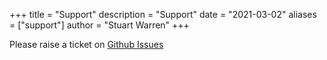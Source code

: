 +++
title = "Support"
description = "Support"
date = "2021-03-02"
aliases = ["support"]
author = "Stuart Warren"
+++

Please raise a ticket on [Github Issues](https://github.com/stuart-warren/countdownsidebar/issues)